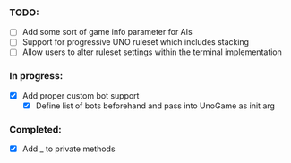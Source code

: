 ### TODO:
- [ ] Add some sort of game info parameter for AIs
- [ ] Support for progressive UNO ruleset which includes stacking
- [ ] Allow users to alter ruleset settings within the terminal implementation

### In progress:
- [x] Add proper custom bot support
  - [x] Define list of bots beforehand and pass into UnoGame as init arg

### Completed:
- [x] Add _ to private methods
